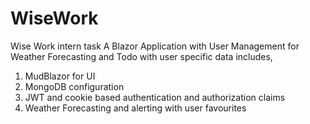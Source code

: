 # WiseWork
Wise Work intern task
A Blazor Application with User Management for Weather Forecasting and Todo with user specific data includes,
  1) MudBlazor for UI
  2) MongoDB configuration
  3) JWT and cookie based authentication and authorization claims
  4) Weather Forecasting and alerting with user favourites
